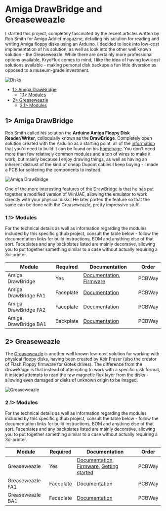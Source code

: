 # Amiga DrawBridge and Greaseweazle
I started this project, completely fascinated by the recent articles written by Rob Smith for Amiga Addict magazine, detailing his solution for reading and writing Amiga floppy disks using an Arduino. I decided to look into low-cost implementation of his solution, as well as look into the other well known solution - the Greaseweazle. While there are certainly more professional options available, KryoFlux comes to mind, I like the idea of having low-cost solutions available - making personal disk backups a fun little diversion as opposed to a museum-grade investment.

![Disks](https://github.com/tebl/Amiga-DrawBridge/raw/main/gallery/2021-10-08%2001.34.22.jpg)

- [1> Amiga DrawBridge](#1-amiga-drawbridge)
  - [1.1> Modules](#11-modules)
- [2> Greaseweazle](#2-greaseweazle)
  - [2.1> Modules](#21-modules)

## 1> Amiga DrawBridge
Rob Smith called his solution the **Arduino Amiga Floppy Disk Reader/Writer**, colloquially known as the **DrawBridge**. Completely open solution created with the Arduino as a starting point, all of the [information](http://amiga.robsmithdev.co.uk/instructions/promini) that you'd need to build it can be found on his [homepage](http://amiga.robsmithdev.co.uk/). You don't need more than few relatively common modules and a ton of wires to make it work, but mainly because I enjoy drawing things, as well as having an inherent distrust of the kind of cheap Dupont cables I keep buying - I made a PCB for soldering the components to instead.

![Amiga DrawBridge](https://github.com/tebl/Amiga-DrawBridge/raw/main/gallery/2021-11-03%2001.33.49.jpg)

One of the more interesting features of the DrawBridge is that he has put together a modified version of WinUAE, allowing the emulator to work directly with your physical disks! He later ported the feature so that the same can be done with the Greaseweazle, pretty impressive stuff. 

### 1.1> Modules
For the technical details as well as information regarding the modules included by this specific github project, consult the table below - follow the documentation links for build instructions, BOM and anything else of that sort.  Faceplates and any backplates listed are mainly decorative, allowing you to put together something similar to a case without actually requiring a 3d-printer. 

| Module               | Required  | Documentation | Order      |
| -------------------- | --------- | ------------- | ---------- |
| Amiga DrawBridge     |       Yes | [Documentation](https://github.com/tebl/Amiga-DrawBridge/tree/main/Amiga%20Drawbridge), [Firmware](https://github.com/tebl/Amiga-DrawBridge/blob/main/documentation/drawbridge_firmware.md)                  | PCBWay
| Amiga DrawBridge FA1 | Faceplate | [Documentation](https://github.com/tebl/Amiga-DrawBridge/tree/main/faceplates/Amiga%20Drawbridge%20FA1) | PCBWay
| Amiga DrawBridge FA2 | Faceplate | [Documentation](https://github.com/tebl/Amiga-DrawBridge/tree/main/faceplates/Amiga%20Drawbridge%20FA2) | PCBWay
| Amiga DrawBridge BA1 | Backplate | [Documentation](https://github.com/tebl/Amiga-DrawBridge/tree/main/faceplates/Amiga%20Drawbridge%20BA1) | PCBWay

## 2> Greaseweazle
The [Greaseweazle](https://github.com/keirf/Greaseweazle) is another well known low-cost solution for working with physical floppy disks, having been created by Keir Fraser (also the creator of Flash Floppy firmware for Gotek drives). The difference from the *DrawBridge* is that instead of attempting to work with a specific disk format, it instead attempts to read the raw magnetic flux layer from the disks - allowing even damaged or disks of unknown origin to be imaged.

![Greaseweazle](https://github.com/tebl/Amiga-DrawBridge/raw/main/gallery/2021-11-11%2022.20.41.jpg)

### 2.1> Modules
For the technical details as well as information regarding the modules included by this specific github project, consult the table below - follow the documentation links for build instructions, BOM and anything else of that sort.  Faceplates and any backplates listed are mainly decorative, allowing you to put together something similar to a case without actually requiring a 3d-printer. 

| Module               | Required  | Documentation | Order      |
| -------------------- | --------- | ------------- | ---------- |
| Greaseweazle         |       Yes | [Documentation](https://github.com/tebl/Amiga-DrawBridge/tree/main/Greaseweazle), [Firmware](https://github.com/tebl/Amiga-DrawBridge/blob/main/documentation/greaseweazle_firmware.md), [Getting started](https://github.com/tebl/Amiga-DrawBridge/blob/main/documentation/greaseweazle_basics.md)                                                    | PCBWay
| Greaseweazle FA1     | Faceplate | [Documentation](https://github.com/tebl/Amiga-DrawBridge/tree/main/faceplates/Greaseweazle%20FA1)       | PCBWay
| Greaseweazle BA1 | Faceplate | [Documentation](https://github.com/tebl/Amiga-DrawBridge/tree/main/faceplates/Greaseweazle%20FB1)           | PCBWay